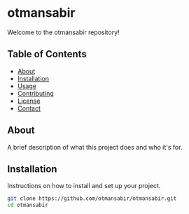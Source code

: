 # otmansabir

Welcome to the otmansabir repository!

## Table of Contents

- [About](#about)
- [Installation](#installation)
- [Usage](#usage)
- [Contributing](#contributing)
- [License](#license)
- [Contact](#contact)

## About

A brief description of what this project does and who it's for.

## Installation

Instructions on how to install and set up your project.

```sh
git clone https://github.com/otmansabir/otmansabir.git
cd otmansabir
